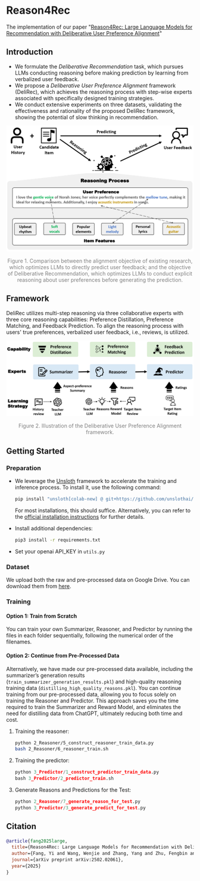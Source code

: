 # Reason4Rec

The implementation of our paper "[Reason4Rec: Large Language Models for Recommendation with Deliberative User Preference Alignment](https://arxiv.org/abs/2502.02061)"

## Introduction

- We formulate the *Deliberative Recommendation* task, which pursues LLMs conducting reasoning before making prediction by learning from verbalized user feedback. 
- We propose a *Deliberative User Preference Alignment* framework (DeliRec), which achieves the reasoning process with step-wise experts associated with specifically designed training strategies. 
- We conduct extensive experiments on three datasets, validating the effectiveness and rationality of the proposed DeliRec framework, showing the potential of slow thinking in recommendation.

<div align="center">
    <img src=".\figs\teaser.png" alt="teaser" width="600px" />
    <p style="color: gray;">Figure 1. Comparison between the alignment objective of existing research, which optimizes LLMs to directly predict user feedback; and the objective of Deliberative Recommendation, which optimizes LLMs to conduct explicit reasoning about user preferences before generating the prediction.</p>
</div>

## Framework

DeliRec utilizes multi-step reasoning via three collaborative experts with three core reasoning capabilities: Preference Distillation, Preference Matching, and Feedback Prediction. To align the reasoning process with users' true preferences, verbalized user feedback, i.e., reviews, is utilized.

<div align="center">
    <img src=".\figs\framework.png" alt="framework" width="600px" />
    <p style="color: gray;">Figure 2. Illustration of the Deliberative User Preference Alignment framework.</p>
</div>

## Getting Started

### Preparation

- We leverage the [Unsloth](https://github.com/unslothai/unsloth) framework to accelerate the training and inference process. To install it, use the following command:

  ``` bash
  pip install "unsloth[colab-new] @ git+https://github.com/unslothai/unsloth.git" 
  ```

  For most installations, this should suffice. Alternatively, you can refer to the [official installation instructions](https://github.com/unslothai/unsloth?tab=readme-ov-file#-installation-instructions) for further details.

- Install additional dependencies:

  ``` bash
  pip3 install -r requirements.txt
  ```

- Set your openai API_KEY in `utils.py`

### Dataset

We upload both the raw and pre-processed data on Google Drive. You can download them from [here](https://drive.google.com/file/d/1Hcw_c8Qc3H2szKXQ5jR1TE_cCDB4HVYw/view?usp=drive_link).

### Training

#### Option 1: Train from Scratch

You can train your own Summarizer, Reasoner, and Predictor by running the files in each folder sequentially, following the numerical order of the filenames.

#### Option 2: Continue from Pre-Processed Data

Alternatively, we have made our pre-processed data available, including the summarizer’s generation results (`train_summarizer_generation_results.pkl`) and high-quality reasoning training data (`distilling_high_quality_reasons.pkl`). You can continue training from our pre-processed data, allowing you to focus solely on training the Reasoner and Predictor. This approach saves you the time required to train the Summarizer and Reward Model, and eliminates the need for distilling data from ChatGPT, ultimately reducing both time and cost. 

1. Training the reasoner:

   ``` bash
   python 2_Reasoner/5_construct_reasoner_train_data.py
   bash 2_Reasoner/6_reasoner_train.sh
   ```

2. Training the predictor:

   ``` python
   python 3_Predictor/1_construct_predictor_train_data.py
   bash 3_Predictor/2_predictor_train.sh
   ```

3. Generate Reasons and Predictions for the Test:

   ``` python
   python 2_Reasoner/7_generate_reason_for_test.py
   python 3_Predictor/3_generate_predict_for_test.py
   ```

## Citation

```bibtex
@article{fang2025large,
  title={Reason4Rec: Large Language Models for Recommendation with Deliberative User Preference Alignment},
  author={Fang, Yi and Wang, Wenjie and Zhang, Yang and Zhu, Fengbin and Wang, Qifan and Feng, Fuli and He, Xiangnan},
  journal={arXiv preprint arXiv:2502.02061},
  year={2025}
}
```

